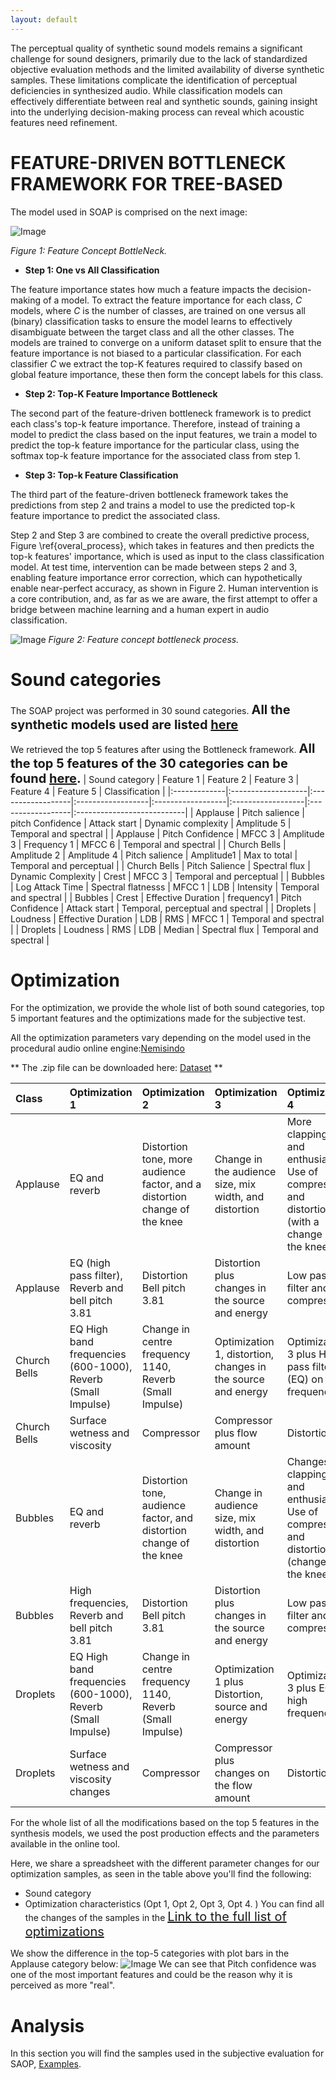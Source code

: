 ```yaml
---
layout: default
---
```


The perceptual quality of synthetic sound models remains a significant challenge for sound designers, primarily due to the lack of standardized objective evaluation methods and the limited availability of diverse synthetic samples. These limitations complicate the identification of perceptual deficiencies in synthesized audio. While classification models can effectively differentiate between real and synthetic sounds, gaining insight into the underlying decision-making process can reveal which acoustic features need refinement.

# FEATURE-DRIVEN BOTTLENECK FRAMEWORK FOR TREE-BASED
The model used in SOAP is comprised on the next image:

![Image](assets/img/FCB.png)

*Figure 1: Feature Concept BottleNeck.*

- **Step 1: One vs All Classification**

The feature importance states how much a feature impacts the decision-making of a model. To extract the feature importance for each class, _C_ models, where _C_ is the number of classes, are trained on one versus all (binary) classification tasks to ensure the model learns to effectively disambiguate between the target class and all the other classes. The models are trained to converge on a uniform dataset split to ensure that the feature importance is not biased to a particular classification. For each classifier _C_ we extract the top-K features required to classify based on global feature importance, these then form the concept labels for this class. 


- **Step 2: Top-K Feature Importance Bottleneck**

The second part of the feature-driven bottleneck framework is to predict each class's top-k feature importance. Therefore, instead of training a model to predict the class based on the input features, we train a model to predict the top-k feature importance for the particular class, using the softmax top-k feature importance for the associated class from step 1. 
- **Step 3: Top-k Feature Classification**

The third part of the feature-driven bottleneck framework takes the predictions from step 2 and trains a model to use the predicted top-k feature importance to predict the associated class. 


Step 2 and Step 3 are combined to create the overall predictive process, Figure \ref{overal_process}, which takes in features and then predicts the top-k features' importance, which is used as input to the class classification model. At test time, intervention can be made between steps 2 and 3, enabling feature importance error correction, which can hypothetically enable near-perfect accuracy, as shown in Figure 2. Human intervention is a core contribution, and, as far as we are aware, the first attempt to offer a bridge between machine learning and a human expert in audio classification.


![Image](assets/img/FCB_process.png)
*Figure 2: Feature concept bottleneck process.*

# Sound categories

The SOAP project was performed in 30 sound categories. <span style="font-size: 20px;">**All the synthetic models used are listed [here](https://docs.google.com/spreadsheets/d/1KNiRQdd2AxuzoDDhtLKynx-YiRtXolz7Cmi_yLuYXLk/edit?usp=sharing)**</span>

We retrieved the top 5 features after using the Bottleneck framework. <span style="font-size: 20px;">**All the top 5 features of the 30 categories can be found [here](https://docs.google.com/spreadsheets/d/1D9WmVtdcp3gVJVWvY20wZEMUg0LAxOCs-plfeZjsb-M/edit?usp=sharing).**</span>
| Sound category     | Feature 1    | Feature 2         | Feature 3        | Feature 4         | Feature 5          | Classification        |
|:-------------|:-------------------|:------------------|:------------------|:------------------|:------------------|:------------------|:---------------------------|
| Applause     | Pitch salience      | pitch Confidence   | Attack start       | Dynamic complexity     | Amplitude 5        | Temporal and spectral  |
| Applause     | Pitch Confidence    | MFCC 3           | Amplitude 3        | Frequency 1        | MFCC 6           | Temporal and spectral  |
| Church Bells | Amplitude 2         | Amplitude 4       | Pitch salience     | Amplitude1        | Max to total        | Temporal and perceptual |
| Church Bells | Pitch Salience      | Spectral flux      | Dynamic Complexity     | Crest             | MFCC 3            | Temporal and perceptual |
| Bubbles      | Log Attack Time      | Spectral flatnesss | MFCC 1          | LDB               | Intensity         | Temporal and spectral  |
| Bubbles      | Crest              | Effective Duration | frequency1        | Pitch Confidence   | Attack start       | Temporal, perceptual and spectral |
| Droplets     | Loudness           | Effective Duration | LDB              | RMS              | MFCC 1           | Temporal and spectral  |
| Droplets     | Loudness           | RMS          | LDB             | Median            | Spectral flux      | Temporal and spectral  |


# Optimization
For the optimization, we provide the whole list of both sound categories, top 5 important features and the optimizations made for the subjective test. 

All the optimization parameters vary depending on the model used in the procedural audio online engine:[Nemisindo](https://www.nemisindo.com)


** The .zip file can be downloaded here: [Dataset](https://drive.google.com/file/d/1f5xf9ZPqKKl-iOVH5jyJUJ8wKT4LzMnP/view?usp=share_link) **

| Class          | Optimization 1                                                | Optimization 2                                                        | Optimization 3                                                     | Optimization 4                                                     |
|:---------------|:---------------------------------------------------------------|:----------------------------------------------------------------------|:-------------------------------------------------------------------|:-------------------------------------------------------------------|
| Applause       | EQ and reverb                                                   | Distortion tone, more audience factor, and a distortion change of the knee | Change in the audience size, mix width, and distortion             | More clapping rate and enthusiasm. Use of compressor and distortion (with a change in the knee) |
| Applause       | EQ (high pass filter), Reverb and bell pitch 3.81               | Distortion Bell pitch 3.81                                              | Distortion plus changes in the source and energy                   | Low pass filter and compressor                                     |
| Church Bells   | EQ High band frequencies (600-1000), Reverb (Small Impulse)     | Change in centre frequency 1140, Reverb (Small Impulse)                | Optimization 1, distortion, changes in the source and energy       | Optimization 3 plus High pass filter (EQ) on frequencies           |
| Church Bells   | Surface wetness and viscosity                                   | Compressor                                                             | Compressor plus flow amount                                        | Distortion                                                         |
| Bubbles        | EQ and reverb                                                    | Distortion tone, audience factor, and distortion change of the knee    | Change in audience size, mix width, and distortion                 | Changes in clapping rate and enthusiasm. Use of compressor and distortion (change in the knee) |
| Bubbles        | High frequencies, Reverb and bell pitch 3.81                    | Distortion Bell pitch 3.81                                              | Distortion plus changes in the source and energy                   | Low pass filter and compressor                                     |
| Droplets       | EQ High band frequencies (600-1000), Reverb (Small Impulse)     | Change in centre frequency 1140, Reverb (Small Impulse)                | Optimization 1 plus Distortion, source and energy                  | Optimization 3 plus EQ on high frequencies                         |
| Droplets       | Surface wetness and viscosity changes                           | Compressor                                                             | Compressor plus changes on the flow amount                         | Distortion                                                         |


For the whole list of all the modifications based on the top 5 features in the synthesis models, we used the post production effects and the parameters available in the online tool. 

Here, we share a spreadsheet with  the different parameter changes for our optimization samples, as seen in the table above you'll find the following:
*   Sound category
*   Optimization characteristics (Opt 1, Opt 2, Opt 3, Opt 4. )
You can find all the changes of the samples in the 
<span style="font-size: 20px;">[Link to the full list of optimizations](https://docs.google.com/spreadsheets/d/1yg0VtcU-2Eo1-I1Io8vB-8VSBgrAsxN4SJoMKOjoBSE/edit?usp=sharing)</span>

We show the difference in the top-5 categories with plot bars in the Applause category below: 
![Image](/assets/img/Applausefeature_comparison.png)
We can see that Pitch confidence was one of the most important features and could be the reason why it is perceived as more "real". 

# Analysis
In this section you will find the samples used in the subjective evaluation for SAOP, 
[Examples](./another-page.html).


